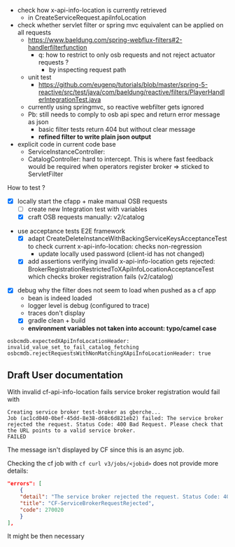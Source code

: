 
* check how x-api-info-location is currently retrieved
   * in CreateServiceRequest.apiInfoLocation 
* check whether servlet filter or spring mvc equivalent can be applied on all requests
   * https://www.baeldung.com/spring-webflux-filters#2-handlerfilterfunction
      * q: how to restrict to only osb requests and not reject actuator requests ?
        * by inspecting request path
   * unit test 
     * https://github.com/eugenp/tutorials/blob/master/spring-5-reactive/src/test/java/com/baeldung/reactive/filters/PlayerHandlerIntegrationTest.java
   * currently using springmvc, so reactive webfilter gets ignored
   * Pb: still needs to comply to osb api spec and return error message as json
     * basic filter tests return 404 but without clear message 
     * **refined filter to write plain json output**
* explicit code in current code base
   * ServiceInstanceController:  
   * CatalogController: hard to intercept. This is where fast feedback would be required when operators register broker
=> sticked to ServletFilter

How to test ?
- [x] locally start the cfapp + make manual OSB requests
   - [ ] create new Integration test with variables
   - [x] craft OSB requests manually: v2/catalog
- use acceptance tests E2E framework
   - [x] adapt CreateDeleteInstanceWithBackingServiceKeysAcceptanceTest to check current x-api-info-location: checks non-regression
     - update locally used password (client-id has not changed)  
   - [x] add assertions verifying invalid x-api-info-location gets rejected: BrokerRegistrationRestrictedToXApiInfoLocationAcceptanceTest which checks broker registration fails (v2/catalog)

- [x] debug why the filter does not seem to load when pushed as a cf app
  - bean is indeed loaded
  - logger level is debug (configured to trace)
  - traces don't display
  - [x] gradle clean + build
  - **environment variables not taken into account: typo/camel case**

```
osbcmdb.expectedXApiInfoLocationHeader: invalid_value_set_to_fail_catalog_fetching
osbcmdb.rejectRequestsWithNonMatchingXApiInfoLocationHeader: true
```

## Draft User documentation

With invalid cf-api-info-location fails service broker registration would fail with 

```
Creating service broker test-broker as gberche...
Job (ac1cd040-0bef-45dd-8e38-d68c6d821eb2) failed: The service broker rejected the request. Status Code: 400 Bad Request. Please check that the URL points to a valid service broker.
FAILED
```

The message isn't displayed by CF since this is an async job. 

Checking the cf job with `cf curl v3/jobs/<jobid>` does not provide more details:

```json
"errors": [
    {
    "detail": "The service broker rejected the request. Status Code: 400 Bad Request. Please check that the URL points to a valid service broker.",
    "title": "CF-ServiceBrokerRequestRejected",
    "code": 270020
    }
],
``` 

It might be then necessary